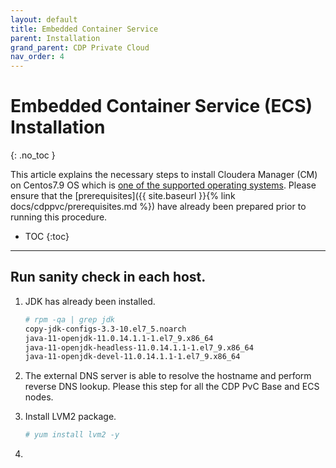 ```yaml
---
layout: default
title: Embedded Container Service
parent: Installation
grand_parent: CDP Private Cloud
nav_order: 4
---
```


# Embedded Container Service (ECS) Installation
{: .no_toc }

This article explains the necessary steps to install Cloudera Manager (CM) on Centos7.9 OS which is [one of the supported operating systems](https://supportmatrix.cloudera.com/). Please ensure that the [prerequisites]({{ site.baseurl }}{% link docs/cdppvc/prerequisites.md %}) have already been prepared prior to running this procedure.

- TOC
{:toc}

---

## Run sanity check in each host.

1. JDK has already been installed.

    ```bash
    # rpm -qa | grep jdk
    copy-jdk-configs-3.3-10.el7_5.noarch
    java-11-openjdk-11.0.14.1.1-1.el7_9.x86_64
    java-11-openjdk-headless-11.0.14.1.1-1.el7_9.x86_64
    java-11-openjdk-devel-11.0.14.1.1-1.el7_9.x86_64
    ```

2. The external DNS server is able to resolve the hostname and perform reverse DNS lookup. Please this step for all the CDP PvC Base and ECS nodes.

1. Install LVM2 package.

    ```bash
    # yum install lvm2 -y
    ```
    
2. 